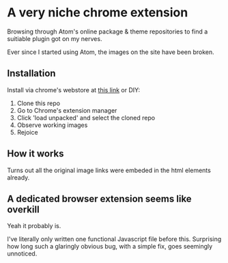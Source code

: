 # A very niche chrome extension
Browsing through Atom's online package & theme repositories to find a suitiable plugin got on my nerves.

Ever since I started using Atom, the images on the site have been broken.

## Installation

Install via chrome's webstore at [this link](https://chrome.google.com/webstore/detail/atomio-%E2%80%94-image-fixer/dckhejcdhaojgaafhjmeengkkilgejma/related) or DIY:

1. Clone this repo
2. Go to Chrome's extension manager
3. Click 'load unpacked' and select the cloned repo
4. Observe working images
5. Rejoice

## How it works
Turns out all the original image links were embeded in the html elements already.

## A dedicated browser extension seems like overkill
Yeah it probably is.

I've literally only written one functional Javascript file before this. Surprising how long such a glaringly obvious bug, with a simple fix, goes seemingly unnoticed.
